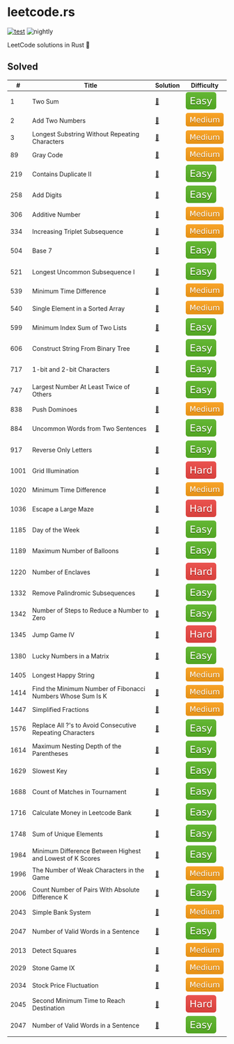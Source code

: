 # leetcode.rs

[![test](https://github.com/liuxiaotian/leetcode.rs/actions/workflows/ci.yml/badge.svg?branch=main)](https://github.com/liuxiaotian/leetcode.rs/actions/workflows/ci.yml)
![nightly](https://img.shields.io/badge/update-nightly-blue)

LeetCode solutions in Rust 🦀

## Solved

| #    | Title                                                       | Solution                                                     | Difficulty                |
| ---- | ----------------------------------------------------------- | ------------------------------------------------------------ | ------------------------- |
| 1    | Two Sum                                                     | [📑](src/solutions/easy/two_sum.rs)                           | ![Easy](img/easy.svg)     |
| 2    | Add Two Numbers                                             | [📑](src/solutions/medium/add_two_numbers.rs)                 | ![Medium](img/medium.svg) |
| 3    | Longest Substring Without Repeating Characters              | [📑](src/solutions/medium/longest_substring_without_repeating_characters.rs) | ![Medium](img/medium.svg) |
| 89   | Gray Code                                                   | [📑](src/solutions/medium/gray_code.rs)                       | ![Medium](img/medium.svg) |
| 219  | Contains Duplicate II                                       | [📑](src/solutions/easy/contains_duplicate_ii.rs)             | ![Easy](img/easy.svg)     |
| 258  | Add Digits                                                  | [📑](src/solutions/easy/add_digits.rs)                        | ![Easy](img/easy.svg)     |
| 306  | Additive Number                                             | [📑](src/solutions/medium/additive_number.rs)                 | ![Medium](img/medium.svg) |
| 334  | Increasing Triplet Subsequence                              | [📑](src/solutions/medium/increasing_triplet_subsequence.rs)  | ![Medium](img/medium.svg) |
| 504  | Base 7                                                      | [📑](src/solutions/easy/base_7.rs)                            | ![Easy](img/easy.svg)     |
| 521  | Longest Uncommon Subsequence I                              | [📑](src/solutions/easy/longest_uncommon_subsequence_i.rs)    | ![Easy](img/easy.svg)     |
| 539  | Minimum Time Difference                                     | [📑](src/solutions/medium/minimum_time_difference.rs)         | ![Medium](img/medium.svg) |
| 540  | Single Element in a Sorted Array                            | [📑](src/solutions/medium/single_element_in_a_stored_array.rs)      | ![Medium](img/medium.svg) |
| 599  | Minimum Index Sum of Two Lists                              | [📑](src/solutions/easy/minimum_index_sum_of_two_lists.rs)    | ![Easy](img/easy.svg)     |
| 606  | Construct String From Binary Tree                           | [📑](src/solutions/easy/construct_string_from_binary.rs)   | ![Easy](img/easy.svg)     |
| 717  | 1-bit and 2-bit Characters                                  | [📑](src/solutions/easy/one_bit_and_two_bit_characters.rs)    | ![Easy](img/easy.svg)     |
| 747  | Largest Number At Least Twice of Others                     | [📑](src/solutions/easy/largest_number_at_least_twice_of_others.rs) | ![Easy](img/easy.svg)     |
| 838  | Push Dominoes                                               | [📑](src/solutions/medium/push_dominoes.rs)                   | ![Medium](img/medium.svg) |
| 884  | Uncommon Words from Two Sentences                           | [📑](src/solutions/easy/uncommon_words_from_two_sentences.rs) | ![Easy](img/easy.svg)     |
| 917  | Reverse Only Letters                                        | [📑](src/solutions/easy/reverse_only_letters.rs)              | ![Easy](img/easy.svg)     |
| 1001 | Grid Illumination                                           | [📑](src/solutions/hard/grid_illumination.rs)                 | ![Hard](img/hard.svg)     |
| 1020 | Minimum Time Difference                                     | [📑](src/solutions/medium/number_of_enclaves.rs)              | ![Medium](img/medium.svg) |
| 1036 | Escape a Large Maze                                         | [📑](src/solutions/hard/escape_a_large_maze.rs)               | ![Hard](img/hard.svg)     |
| 1185 | Day of the Week                                             | [📑](src/solutions/easy/day_of_the_week.rs)                   | ![Easy](img/easy.svg)     |
| 1189 | Maximum Number of Balloons                                  | [📑](src/solutions/easy/maximum_number_of_balloons.rs)        | ![Easy](img/easy.svg)     |
| 1220 | Number of Enclaves                                          | [📑](src/solutions/hard/count_vowels_permutation.rs)          | ![Hard](img/hard.svg)     |
| 1332 | Remove Palindromic Subsequences                             | [📑](src/solutions/easy/remove_palindromic_subsequences.rs)   | ![Easy](img/easy.svg)     |
| 1342 | Number of Steps to Reduce a Number to Zero                  | [📑](src/solutions/easy/number_of_steps_to_reduce_a_number_to_zero.rs) | ![Easy](img/easy.svg)     |
| 1345 | Jump Game IV                                                | [📑](src/solutions/hard/jump_game_iv.rs)                      | ![Hard](img/hard.svg)     |
| 1380 | Lucky Numbers in a Matrix                                   | [📑](src/solutions/easy/lucky_numbers_in_a_matrix.rs)         | ![Easy](img/easy.svg)     |
| 1405 | Longest Happy String                                        | [📑](src/solutions/medium/longest_happy_string.rs)            | ![Medium](img/medium.svg) |
| 1414 | Find the Minimum Number of Fibonacci Numbers Whose Sum Is K | [📑](src/solutions/medium/find_the_minimum_number_of_fibonacci_numbers_whose_sum_is_k.rs) | ![Medium](img/medium.svg) |
| 1447 | Simplified Fractions                                        | [📑](src/solutions/medium/simplified_fractions.rs)            | ![Medium](img/medium.svg) |
| 1576 | Replace All ?'s to Avoid Consecutive Repeating Characters   | [📑](src/solutions/easy/replace_all_s_to_avoid_consecutive_repeating_characters.rs) | ![Easy](img/easy.svg)     |
| 1614 | Maximum Nesting Depth of the Parentheses                    | [📑](src/solutions/easy/maximum_nesting_depth_of_the_parentheses.rs) | ![Easy](img/easy.svg)     |
| 1629 | Slowest Key                                                 | [📑](src/solutions/easy/slowest_key.rs)                       | ![Easy](img/easy.svg)     |
| 1688 | Count of Matches in Tournament                              | [📑](src/solutions/easy/count_of_matches_in_tournament.rs)    | ![Easy](img/easy.svg)     |
| 1716 | Calculate Money in Leetcode Bank                            | [📑](src/solutions/easy/calculate_money_in_leetcode_bank.rs)  | ![Easy](img/easy.svg)     |
| 1748 | Sum of Unique Elements                                      | [📑](src/solutions/easy/sum_of_unique_elements.rs)            | ![Easy](img/easy.svg)     |
| 1984 | Minimum Difference Between Highest and Lowest of K Scores   | [📑](src/solutions/easy/minimum_difference_between_highest_and_lowest_of_k_scores.rs) | ![Easy](img/easy.svg)     |
| 1996 | The Number of Weak Characters in the Game                   | [📑](src/solutions/medium/the_number_of_weak_characters_in_the_game) | ![Medium](img/medium.svg) |
| 2006 | Count Number of Pairs With Absolute Difference K            | [📑](src/solutions/easy/count_number_of_pairs_with_absolute_difference_k.rs) | ![Easy](img/easy.svg)     |
| 2043 | Simple Bank System                                          | [📑](src/solutions/medium/simple_back_system)                 | ![Medium](img/medium.svg) |
| 2047 | Number of Valid Words in a Sentence                         | [📑](src/solutions/easy/number_of_valid_words_in_a_sentence.rs) | ![Easy](img/easy.svg)     |
| 2013 | Detect Squares                                              | [📑](src/solutions/medium/detect_squares.rs)                  | ![Medium](img/medium.svg) |
| 2029 | Stone Game IX                                               | [📑](src/solutions/medium/stone_game_ix.rs)                   | ![Medium](img/medium.svg) |
| 2034 | Stock Price Fluctuation                                     | [📑](src/solutions/medium/stock_price_fluctuation.rs)         | ![Medium](img/medium.svg) |
| 2045 | Second Minimum Time to Reach Destination                    | [📑](src/solutions/hard/second_minimum_time_to_reach_destination.rs) | ![Hard](img/hard.svg)     |
| 2047 | Number of Valid Words in a Sentence                         | [📑](src/solutions/easy/number_of_valid_words_in_a_sentence.rs) | ![Easy](img/easy.svg)     |

